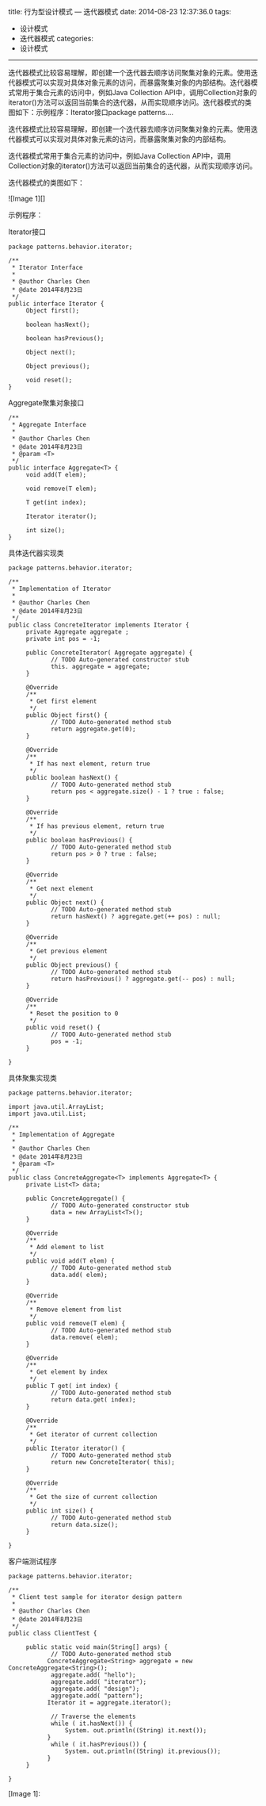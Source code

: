 title: 行为型设计模式 — 迭代器模式
date: 2014-08-23 12:37:36.0
tags:
- 设计模式
- 迭代器模式
categories:
- 设计模式

---

迭代器模式比较容易理解，即创建一个迭代器去顺序访问聚集对象的元素。使用迭代器模式可以实现对具体对象元素的访问，而暴露聚集对象的内部结构。迭代器模式常用于集合元素的访问中，例如Java Collection API中，调用Collection对象的iterator()方法可以返回当前集合的迭代器，从而实现顺序访问。迭代器模式的类图如下：示例程序：Iterator接口package patterns....

<!-- more -->

迭代器模式比较容易理解，即创建一个迭代器去顺序访问聚集对象的元素。使用迭代器模式可以实现对具体对象元素的访问，而暴露聚集对象的内部结构。

迭代器模式常用于集合元素的访问中，例如Java Collection API中，调用Collection对象的iterator()方法可以返回当前集合的迭代器，从而实现顺序访问。

迭代器模式的类图如下：

  
![Image 1][]  


  


示例程序：

Iterator接口

    package patterns.behavior.iterator;
    
    /**
     * Iterator Interface
     *
     * @author Charles Chen
     * @date 2014年8月23日
     */
    public interface Iterator {
         Object first();
    
         boolean hasNext();
    
         boolean hasPrevious();
    
         Object next();
    
         Object previous();
    
         void reset();
    }

  


Aggregate聚集对象接口

    /**
     * Aggregate Interface
     *
     * @author Charles Chen
     * @date 2014年8月23日
     * @param <T>
     */
    public interface Aggregate<T> {
         void add(T elem);
    
         void remove(T elem);
    
         T get(int index);
    
         Iterator iterator();
    
         int size();
    }

  


具体迭代器实现类

    package patterns.behavior.iterator;
    
    /**
     * Implementation of Iterator
     *
     * @author Charles Chen
     * @date 2014年8月23日
     */
    public class ConcreteIterator implements Iterator {
         private Aggregate aggregate ;
         private int pos = -1;
    
         public ConcreteIterator( Aggregate aggregate) {
                // TODO Auto-generated constructor stub
                this. aggregate = aggregate;
         }
    
         @Override
         /**
          * Get first element
          */
         public Object first() {
                // TODO Auto-generated method stub
                return aggregate.get(0);
         }
    
         @Override
         /**
          * If has next element, return true
          */
         public boolean hasNext() {
                // TODO Auto-generated method stub
                return pos < aggregate.size() - 1 ? true : false;
         }
    
         @Override
         /**
          * If has previous element, return true
          */
         public boolean hasPrevious() {
                // TODO Auto-generated method stub
                return pos > 0 ? true : false;
         }
    
         @Override
         /**
          * Get next element
          */
         public Object next() {
                // TODO Auto-generated method stub
                return hasNext() ? aggregate.get(++ pos) : null;
         }
    
         @Override
         /**
          * Get previous element
          */
         public Object previous() {
                // TODO Auto-generated method stub
                return hasPrevious() ? aggregate.get(-- pos) : null;
         }
    
         @Override
         /**
          * Reset the position to 0
          */
         public void reset() {
                // TODO Auto-generated method stub
                pos = -1;
         }
    
    }

  


具体聚集实现类

    package patterns.behavior.iterator;
    
    import java.util.ArrayList;
    import java.util.List;
    
    /**
     * Implementation of Aggregate
     *
     * @author Charles Chen
     * @date 2014年8月23日
     * @param <T>
     */
    public class ConcreteAggregate<T> implements Aggregate<T> {
         private List<T> data;
    
         public ConcreteAggregate() {
                // TODO Auto-generated constructor stub
                data = new ArrayList<T>();
         }
    
         @Override
         /**
          * Add element to list
          */
         public void add(T elem) {
                // TODO Auto-generated method stub
                data.add( elem);
         }
    
         @Override
         /**
          * Remove element from list
          */
         public void remove(T elem) {
                // TODO Auto-generated method stub
                data.remove( elem);
         }
    
         @Override
         /**
          * Get element by index
          */
         public T get( int index) {
                // TODO Auto-generated method stub
                return data.get( index);
         }
    
         @Override
         /**
          * Get iterator of current collection
          */
         public Iterator iterator() {
                // TODO Auto-generated method stub
                return new ConcreteIterator( this);
         }
    
         @Override
         /**
          * Get the size of current collection
          */
         public int size() {
                // TODO Auto-generated method stub
                return data.size();
         }
    
    }

  


客户端测试程序

    package patterns.behavior.iterator;
    
    /**
     * Client test sample for iterator design pattern
     *
     * @author Charles Chen
     * @date 2014年8月23日
     */
    public class ClientTest {
    
         public static void main(String[] args) {
                // TODO Auto-generated method stub
               ConcreteAggregate<String> aggregate = new ConcreteAggregate<String>();
                aggregate.add( "hello");
                aggregate.add( "iterator");
                aggregate.add( "design");
                aggregate.add( "pattern");
               Iterator it = aggregate.iterator();
    
                // Traverse the elements
                while ( it.hasNext()) {
                    System. out.println((String) it.next());
               }
                while ( it.hasPrevious()) {
                    System. out.println((String) it.previous());
               }
         }
    
    }

  



[Image 1]: 
